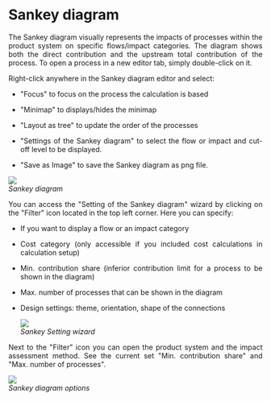 <div style='text-align: justify;'>

# Sankey diagram

The Sankey diagram visually represents the impacts of processes within the product system on specific flows/impact categories. The diagram shows both the direct contribution and the upstream total contribution of the process. To open a process in a new editor tab, simply double-click on it.

Right-click anywhere in the Sankey diagram editor and select:

-   "Focus" to focus on the process the calculation is based

-   "Minimap" to displays/hides the minimap

-   "Layout as tree" to update the order of the processes

-   "Settings of the Sankey diagram" to select the flow or impact and cut-off level to be displayed.
	
-   "Save as Image" to save the Sankey diagram as png file.

![](../media/sankey.png)  
_Sankey diagram_

You can access the "Setting of the Sankey diagram" wizard by clicking on the "Filter" icon located in the top left corner. Here you can specify:

-   If you want to display a flow or an impact category

-   Cost category (only accessible if you included cost calculations in calculation setup)

-   Min. contribution share (inferior contribution limit for a process to be shown in the diagram)
	
-   Max. number of processes that can be shown in the diagram

-   Design settings: theme, orientation, shape of the connections

    ![](../media/sankey_2.png)  
    _Sankey Setting wizard_

Next to the "Filter" icon you can open the product system and the impact assessment method. See the current set "Min. contribution share" and "Max. number of processes".

![](../media/sankey_3.png)  
_Sankey diagram options_

</div>
